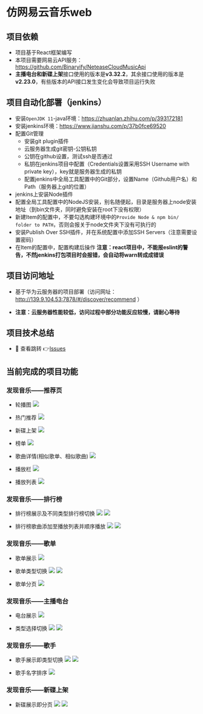 <!--
 * @Author: jiaminghui
 * @Date: 2022-10-18 22:12:48
 * @LastEditTime: 2022-11-18 22:50:26
 * @LastEditors: jiaminghui
 * @FilePath: \mh-music-web-react\README.md
 * @Description: 
-->
# 仿网易云音乐web

## 项目依赖
- 项目基于React框架编写
- 本项目需要网易云API服务：https://github.com/Binaryify/NeteaseCloudMusicApi
- **主播电台和新碟上架**接口使用的版本是**v3.32.2**，其余接口使用的版本是**v2.23.0**，有些版本的API接口发生变化会导致项目运行失败

## 项目自动化部署（jenkins）
- 安装`OpenJDK 11`-java环境：https://zhuanlan.zhihu.com/p/393172181
- 安装jenkins环境：https://www.jianshu.com/p/37b0fce69520
- 配置Git管理
    - 安装git plugin插件
    - 云服务器生成git密钥-公钥私钥
    - 公钥在github设置，测试ssh是否通过
    - 私钥在jenkins项目中配置（Credentials设置采用SSH Username with private key），key就是服务器生成的私钥
    - 配置jenkins中全局工具配置中的Git部分，设置Name（Github用户名）和Path（服务器上git的位置）
- jenkins上安装Node插件
- 配置全局工具配置中的NodeJS安装，别名随便起，目录是服务器上node安装地址（到bin文件夹，同时避免安装在root下没有权限）
- 新建Item的配置中，不要勾选构建环境中的`Provide Node & npm bin/ folder to PATH`，否则会报关于node文件夹下没有可执行的
- 安装Publish Over SSH插件，并在系统配置中添加SSH Servers（注意需要设置密码）
- 在Item的配置中，配置构建后操作
**注意：react项目中，不能报eslint的警告，不然jenkins打包项目时会报错，会自动将warn转成成错误**

## 项目访问地址

- 基于华为云服务器的项目部署（访问网址：http://139.9.104.53:7878/#/discover/recommend ）

- **注意：云服务器性能较低，访问过程中部分功能反应较慢，请耐心等待**

## 项目技术总结
- 🔗 查看跳转 👉<a href="https://github.com/MinghuiJia/mh-music-web-react/issues">Issues</a>

## 当前完成的项目功能

### 发现音乐——推荐页

- 轮播图
![](./readme_pic/recommend-banner.png)

- 热门推荐
![](./readme_pic/recommend-hot.png)

- 新碟上架
![](./readme_pic/recommend-newAlbum.png)

- 榜单
![](./readme_pic/recommend-ranking.png)

- 歌曲详情(相似歌单、相似歌曲)
![](./readme_pic/sing-info.png)

- 播放栏
![](./readme_pic/player-bar.png)

- 播放列表
![](./readme_pic/player-list.png)

### 发现音乐——排行榜

- 排行榜展示及不同类型排行榜切换
![](./readme_pic/ranking-page.png)
![](./readme_pic/ranking-page2.png)

- 排行榜歌曲添加至播放列表并顺序播放
![](./readme_pic/ranking-player1.png)
![](./readme_pic/ranking-player2.png)

### 发现音乐——歌单

- 歌单展示
![](./readme_pic/songs.png)

- 歌单类型切换
![](./readme_pic/songs2.png)
![](./readme_pic/songs3.png)

- 歌单分页
![](./readme_pic/songs4.png)

### 发现音乐——主播电台

- 电台展示
![](./readme_pic/djradio.png)

- 类型选择切换
![](./readme_pic/djradio2.png)
![](./readme_pic/djradio3.png)

### 发现音乐——歌手

- 歌手展示即类型切换
![](./readme_pic/singer.png)
![](./readme_pic/singer2.png)

- 歌手名字排序
![](./readme_pic/singer3.png)

### 发现音乐——新碟上架

- 新碟展示即分页
![](./readme_pic/album.png)
![](./readme_pic/album2.png)
